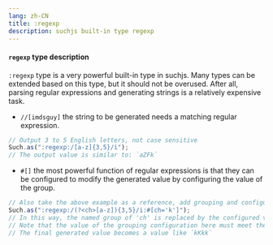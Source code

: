 ```yaml
---
lang: zh-CN
title: :regexp
description: suchjs built-in type regexp
---
```


#### `regexp` type description

`:regexp` type is a very powerful built-in type in suchjs. Many types can be extended based on this type, but it should not be overused. After all, parsing regular expressions and generating strings is a relatively expensive task.

- `//[imdsguy]` the string to be generated needs a matching regular expression.

```javascript
// Output 3 to 5 English letters, not case sensitive
Such.as(":regexp:/[a-z]{3,5}/i");
// The output value is similar to: `aZFk`
```

- `#[]` the most powerful function of regular expressions is that they can be configured to modify the generated value by configuring the value of the group.

```javascript
// Also take the above example as a reference, add grouping and configuration
Such.as(":regexp:/(?<ch>[a-z]){3,5}/i:#[ch='k']");
// In this way, the named group of 'ch' is replaced by the configured value, with the letter `k`
// Note that the value of the grouping configuration here must meet the regular rules of the grouping, otherwise an error will be reported
// The final generated value becomes a value like `kKkk`
```
